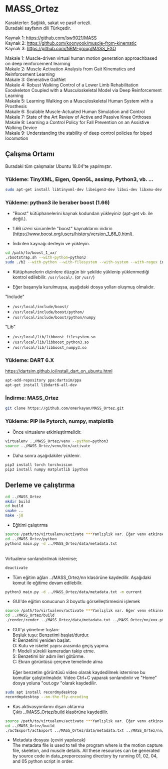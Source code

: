 # MASS_Ortez
Karakterler: Sağlıklı, sakat ve pasif ortezli. <br />
Buradaki sayfanın dili Türkçedir.

Kaynak 1: https://github.com/lsw9021/MASS <br />
Kaynak 2: https://github.com/koonyook/muscle-from-kinematic <br />
Kaynak 3: https://github.com/NRM-group/MASS_EXO <br />

Makale 1: Muscle-driven virtual human motion generation approachbased on deep reinforcement learning <br />
Makale 2: Muscle Activation Analysis from Gait Kinematics and Reinforcement Learning <br />
Makale 3: Generative GaitNet <br />
Makale 4: Robust Walking Control of a Lower Limb Rehabilitation Exoskeleton Coupled with a Musculoskeletal Model via Deep Reinforcement Learning <br />
Makale 5: Learning Walking on a Musculoskeletal Human System with a Prosthesis <br />
Makale 6: Scalable Muscle-Actuated Human Simulation and Control <br />
Makale 7: State of the Art Review of Active and Passive Knee Orthoses <br />
Makale 8: Learning a Control Policy for Fall Prevention on an Assistive Walking Device <br />
Makale 9: Understanding the stability of deep control policies for biped locomotion <br />

## Çalışma Ortamı
Buradaki tüm çalışmalar Ubuntu 18.04'te yapılmıştır.

### Yükleme: TinyXML, Eigen, OpenGL, assimp, Python3, vb. ...

```bash
sudo apt-get install libtinyxml-dev libeigen3-dev libxi-dev libxmu-dev freeglut3-dev libassimp-dev libpython3-dev python3-tk python3-numpy virtualenv ipython3 cmake-curses-gui
```

### Yükleme: python3 ile beraber boost (1.66)
* "Boost" kütüphanelerini kaynak kodundan yükleyiniz (apt-get vb. ile değil.).

* 1.66 üzeri sürümlerle "boost" kaynaklarını indirin (https://www.boost.org/users/history/version_1_66_0.html). <br />

* İndirilen kaynağı derleyin ve yükleyin.

```bash
cd /path/to/boost_1_xx/
./bootstrap.sh --with-python=python3
sudo ./b2 --with-python --with-filesystem --with-system --with-regex install
```
* Kütüphanelerin dizinlere düzgün bir şekilde yüklenip yüklenmediği kontrol edilebilir. `/usr/local/`. (or `/usr/`)

* Eğer başarıyla kurulmuşsa, aşağıdaki dosya yolları oluşmuş olmalıdır.

"Include"
* `/usr/local/include/boost/`
* `/usr/local/include/boost/python/`
* `/usr/local/include/boost/python/numpy`

"Lib"
* `/usr/local/lib/libboost_filesystem.so`
* `/usr/local/lib/libboost_python3.so`
* `/usr/local/lib/libboost_numpy3.so`

### Yükleme: DART 6.X
https://dartsim.github.io/install_dart_on_ubuntu.html
```bash
apt-add-repository ppa:dartsim/ppa
apt-get install libdart6-all-dev
```
### İndirme: MASS_Ortez
```bash
git clone https://github.com/omerkayan/MASS_Ortez.git
```

### Yükleme: PIP ile Pytorch, numpy, matplotlib
* Önce virtualenv etkinleştirmelidir.
```bash
virtualenv ../MASS_Ortez/venv --python=python3
source ../MASS_Ortez/venv/bin/activate
```
* Daha sonra aşağıdakiler yüklenir.
```bash
pip3 install torch torchvision
pip3 install numpy matplotlib ipython
```

## Derleme ve çalıştırma
```bash
cd ../MASS_Ortez
mkdir build
cd build
cmake .. 
make -j8
```

* Eğitimi çalıştırma
```bash
source /path/to/virtualenv/activate ***Yanlışlık var. Eğer venv etkinse tekrardan etkinleştirmeye gerek yoktur.
cd ../MASS_Ortez/python
python3 main.py -d ../MASS_Ortez/data/metadata.txt
```
<br /> Virtualenv sonlandırılmak istenirse;
```bash
deactivate
```

* Tüm eğitim ağları ../MASS_Ortez/nn klasörüne kaydedilir. Aşağıdaki komut ile eğitime devam edilebilir.
```bash
python3 main.py -d ../MASS_Ortez/data/metadata.txt -m current
```

* GUI'de eğitim sonucunun 3 boyutlu görselleştirmesini işlemek
```bash
source /path/to/virtualenv/activate ***Yanlışlık var. Eğer venv etkinse tekrardan etkinleştirmeye gerek yoktur.
cd ../MASS_Ortez/build
./render/render ../MASS_Ortez/data/metadata.txt ../MASS_Ortez/nn/xxx.pt ../MASS_Ortez/nn/xxx_muscle.pt
```

* GUI'yi yönetme tuşları: <br />
Boşluk tuşu: Benzetimi başlat/durdur. <br />
R: Benzetimi yeniden başlat. <br />
O: Kutu ve iskelet yapısı arasında geçiş yapma. <br />
F: Modeli sürekli kameradan takip etme. <br />
S: Benzetimi bir adım ileri götürme. <br />
C: Ekran görüntüsü çerçeve temelinde alma <br /> <br />
Eğer benzetim görüntüsü video olarak kaydedilmek isternirse bu komutlar çalıştırılmalıdır. Video Ctrl+C yaparak sonlandırılır ve "Home" dosya yoluna "out.ogv "olarak kaydedilir.
```bash
sudo apt install recordmydesktop
recordmydesktop --on-the-fly-encoding
```

* Kas aktivasyonlarını dışarı aktarma <br />
Çıktı ../MASS_Ortez/build klasörüne kaydedilir.
```bash
source /path/to/virtualenv/activate ***Yanlışlık var. Eğer venv etkinse tekrardan etkinleştirmeye gerek yoktur.
cd ../MASS_Ortez/build
./actExport/actExport ../MASS_Ortez/data/metadata.txt ../MASS_Ortez/nn/xxx.pt ../MASS_Ortez/nn/xxx_muscle.pt
```

* Metadata dosyası (çeviri yapılacak) <br />
The metadata file is used to tell the program where is the motion capture file, skeleton, and muscle details.
All these resources can be generated by source code in data_preporcessing directory by running 01, 02, 04, and 05 python script in order.
